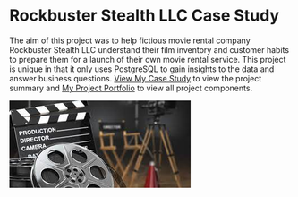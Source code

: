 # Rockbuster Stealth LLC Case Study
The aim of this project was to help fictious movie rental company Rockbuster Stealth LLC understand their film inventory and customer habits to prepare them for a launch of their own movie rental service. This project is unique in that it only uses PostgreSQL to gain insights to the data and answer business questions.
[View My Case Study](https://github.com/bluenorth52/Rockbuster_Sales_SQL/blob/main/Case%20Study%20Rockbuster%20Stealth.pptx) to view the project summary and [My Project Portfolio](https://github.com/bluenorth52/Rockbuster_Sales_SQL) to view all project components. 

![Rockbuster Img](https://raw.githubusercontent.com/bluenorth52/HBustle/main/Portfolio%20Images/Rockbuster%20Img.jpg)
